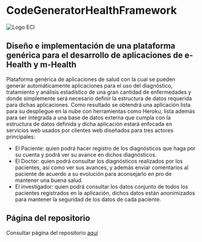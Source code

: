 # CodeGeneratorHealthFramework

![Logo ECI](http://www.escuelaing.edu.co/uploads/descargables/1193_logo_horizontal.jpg)

## **Diseño e implementación de una plataforma genérica para el desarrollo de aplicaciones de e-Health y m-Health**

Plataforma genérica de aplicaciones de salud con la cual se pueden generar automáticamente aplicaciones para el uso del diagnóstico, tratamiento y análisis estadístico de una gran cantidad de enfermedades y donde simplemente será necesario definir la estructura de datos requerida para dichas aplicaciones. Como resultado se obtendrá una aplicación lista para su despliegue en la nube con herramientas como Heroku, lista además para ser integrada a una base de datos externa que cumpla con la estructura de datos definida y dicha aplicación estará enfocada en servicios web usados por clientes web diseñados para tres actores principales:
* El Paciente: quien podrá hacer registro de los diagnósticos que haga por su cuenta y podrá ver su avance en dichos diagnósticos.
* El Doctor: quien podrá consultar los diagnósticos realizados por los pacientes, así como ver sus avances, y además enviar comentarios al paciente de acuerdo a su evolución para aconsejarlo en pro de mantener una buena salud.
* El investigador: quien podrá consultar los datos conjunto de todos los pacientes registrados en la aplicación, dichos datos están anonimizados para mantener la seguridad de los datos de cada paciente.

## Página del repositorio 
Consultar página del repositorio [aquí](https://piperojas.github.io/CodeGeneratorHealthFramework/)
